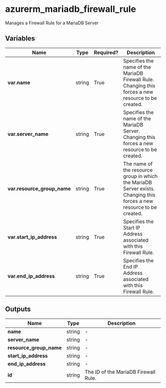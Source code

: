 # azurerm_mariadb_firewall_rule

Manages a Firewall Rule for a MariaDB Server

## Variables

| Name | Type | Required? |  Description |
| ---- | ---- | --------- |  ----------- |
| **var.name** | string | True | Specifies the name of the MariaDB Firewall Rule. Changing this forces a new resource to be created. | 
| **var.server_name** | string | True | Specifies the name of the MariaDB Server. Changing this forces a new resource to be created. | 
| **var.resource_group_name** | string | True | The name of the resource group in which the MariaDB Server exists. Changing this forces a new resource to be created. | 
| **var.start_ip_address** | string | True | Specifies the Start IP Address associated with this Firewall Rule. | 
| **var.end_ip_address** | string | True | Specifies the End IP Address associated with this Firewall Rule. | 



## Outputs

| Name | Type | Description |
| ---- | ---- | --------- | 
| **name** | string  | - | 
| **server_name** | string  | - | 
| **resource_group_name** | string  | - | 
| **start_ip_address** | string  | - | 
| **end_ip_address** | string  | - | 
| **id** | string  | The ID of the MariaDB Firewall Rule. | 